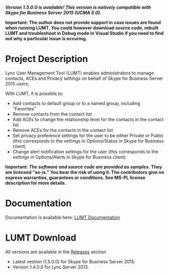 **_Version 1.5.0.0 is available! This version is natively compatible with Skype for Business Server 2015 (UCMA 5.0)._**

**Important: The author does not provide support in case issues are found when running LUMT. You could however download source code, rebuilt LUMT and troubleshoot in Debug mode in Visual Studio if you need to find out why a particular issue is occuring.**

# Project Description
Lync User Management Tool (LUMT) enables administrators to manage contacts, ACEs and Privacy settings on behalf of Skype for Business Server 2015 users.

With LUMT, it is possible to:
- Add contacts to default group or to a named group, including "Favorites"
- Remove contacts from the contact list
- Add ACEs to change the relationship level for the contacts in the contact list
- Remove ACEs for the contacts in the contact list
- Set privacy preference settings for the user to be either Private or Public (this corresponds to the settings in Options/Status in Skype for Business client)
- Change alert notification settings for the user (this corresponds to the settings in Options/Alerts in Skype for Business client)

**Important: _The software and source code are provided as samples_. They are licensed "as-is." You bear the risk of using it. The contributors give no express warranties, guarantees or conditions. See MS-PL license description for more details.**

# Documentation
Documentation is available here: [LUMT Documentation](docs/Documentation.md)

# LUMT Download
All versions are available in the [Releases](https://github.com/StefanPlizga/lumt/releases) section
* Latest vestion (1.5.0.0) for Skype for Business Server 2015.
* Version 1.4.0.0 for Lync Server 2013.
